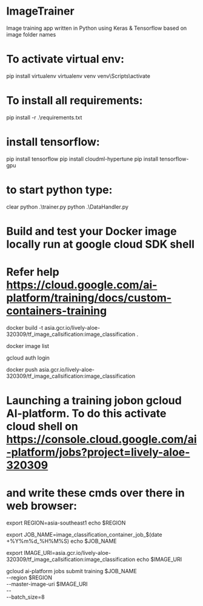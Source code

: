 # ImageTrainer
Image training app written in Python using Keras &amp; Tensorflow based on image folder names
# To activate virtual env:
pip install virtualenv
virtualenv venv
venv\Scripts\activate
# To install all requirements:
pip install -r .\requirements.txt
# install tensorflow:
pip install tensorflow
pip install cloudml-hypertune
pip install tensorflow-gpu
# to start python type:
clear
python .\trainer.py
python .\DataHandler.py

# Build and test your Docker image locally run at google cloud SDK shell
# Refer help https://cloud.google.com/ai-platform/training/docs/custom-containers-training

docker build -t asia.gcr.io/lively-aloe-320309/tf_image_callsification:image_classification .

docker image list

gcloud auth login

docker push asia.gcr.io/lively-aloe-320309/tf_image_callsification:image_classification

# Launching a training jobon gcloud AI-platform. To do this activate cloud shell on https://console.cloud.google.com/ai-platform/jobs?project=lively-aloe-320309
# and write these cmds over there in web browser:

export REGION=asia-southeast1
echo $REGION

export JOB_NAME=image_classification_container_job_$(date +%Y%m%d_%H%M%S)
echo $JOB_NAME

export IMAGE_URI=asia.gcr.io/lively-aloe-320309/tf_image_callsification:image_classification
echo $IMAGE_URI

gcloud ai-platform jobs submit training $JOB_NAME \
  --region $REGION \
  --master-image-uri $IMAGE_URI \
  -- \
  --batch_size=8
